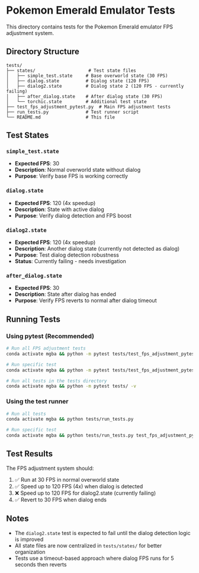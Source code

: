 # Pokemon Emerald Emulator Tests

This directory contains tests for the Pokemon Emerald emulator FPS adjustment system.

## Directory Structure

```
tests/
├── states/                    # Test state files
│   ├── simple_test.state     # Base overworld state (30 FPS)
│   ├── dialog.state          # Dialog state (120 FPS)
│   ├── dialog2.state         # Dialog state 2 (120 FPS - currently failing)
│   ├── after_dialog.state    # After dialog state (30 FPS)
│   └── torchic.state         # Additional test state
├── test_fps_adjustment_pytest.py  # Main FPS adjustment tests
├── run_tests.py              # Test runner script
└── README.md                 # This file
```

## Test States

### `simple_test.state`
- **Expected FPS**: 30
- **Description**: Normal overworld state without dialog
- **Purpose**: Verify base FPS is working correctly

### `dialog.state`
- **Expected FPS**: 120 (4x speedup)
- **Description**: State with active dialog
- **Purpose**: Verify dialog detection and FPS boost

### `dialog2.state`
- **Expected FPS**: 120 (4x speedup)
- **Description**: Another dialog state (currently not detected as dialog)
- **Purpose**: Test dialog detection robustness
- **Status**: Currently failing - needs investigation

### `after_dialog.state`
- **Expected FPS**: 30
- **Description**: State after dialog has ended
- **Purpose**: Verify FPS reverts to normal after dialog timeout

## Running Tests

### Using pytest (Recommended)
```bash
# Run all FPS adjustment tests
conda activate mgba && python -m pytest tests/test_fps_adjustment_pytest.py -v

# Run specific test
conda activate mgba && python -m pytest tests/test_fps_adjustment_pytest.py::test_fps_adjustment_summary -v

# Run all tests in the tests directory
conda activate mgba && python -m pytest tests/ -v
```

### Using the test runner
```bash
# Run all tests
conda activate mgba && python tests/run_tests.py

# Run specific test
conda activate mgba && python tests/run_tests.py test_fps_adjustment_pytest
```

## Test Results

The FPS adjustment system should:
1. ✅ Run at 30 FPS in normal overworld state
2. ✅ Speed up to 120 FPS (4x) when dialog is detected
3. ❌ Speed up to 120 FPS for dialog2.state (currently failing)
4. ✅ Revert to 30 FPS when dialog ends

## Notes

- The `dialog2.state` test is expected to fail until the dialog detection logic is improved
- All state files are now centralized in `tests/states/` for better organization
- Tests use a timeout-based approach where dialog FPS runs for 5 seconds then reverts 